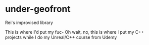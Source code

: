 # under-geofront
Rei's improvised library

This is where I'd put my fuc-
Oh wait, no, this is where I put my C++ projects while I do my Unreal/C++ course from Udemy
